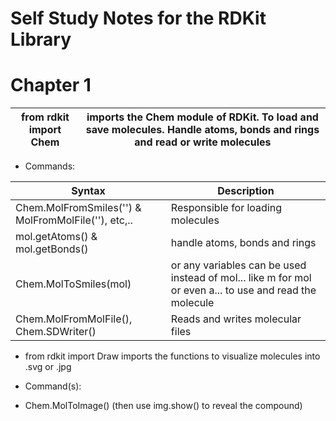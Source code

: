 # Self Study Notes for the RDKit Library


# Chapter 1

| from rdkit import Chem | imports the Chem module of RDKit. To load and save molecules. Handle atoms, bonds and rings and read or write molecules |
|-|-|


- Commands:

| Syntax      | Description |
| ----------- | ----------- |
| Chem.MolFromSmiles('') & MolFromMolFile(''), etc,.. | Responsible for loading molecules  |
| mol.getAtoms() & mol.getBonds()  | handle atoms, bonds and rings|
| Chem.MolToSmiles(mol) | or any variables can be used instead of mol... like m for mol or even a... to use and read the molecule | 
| Chem.MolFromMolFile(), Chem.SDWriter() | Reads and writes molecular files |


- from rdkit import Draw 
imports the functions to visualize molecules into .svg or .jpg

- Command(s):
- Chem.MolToImage()   (then use img.show() to reveal the compound)